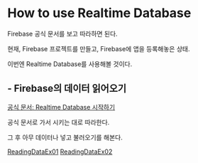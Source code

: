 # How to use Realtime Database
Firebase 공식 문서를 보고 따라하면 된다.

현재, Firebase 프로젝트를 만들고, Firebase에 앱을 등록해놓은 상태.

이번엔 Realtime Database를 사용해볼 것이다.

## - Firebase의 데이터 읽어오기
[공식 문서: Realtime Database 시작하기](https://firebase.google.com/docs/database/ios/start)

공식 문서로 가서 시키는 대로 따라한다.

그 후 아무 데이터나 넣고 불러오기를 해본다.

[ReadingDataEx01](./ReadingDataEx01.png)
[ReadingDataEx02](./ReadingDataEx02.png)
